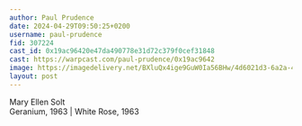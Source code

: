 ```yaml
---
author: Paul Prudence
date: 2024-04-29T09:50:25+0200
username: paul-prudence
fid: 307224
cast_id: 0x19ac96420e47da490778e31d72c379f0cef31848
cast: https://warpcast.com/paul-prudence/0x19ac9642
image: https://imagedelivery.net/BXluQx4ige9GuW0Ia56BHw/4d6021d3-6a2a-4020-a53d-343401d9e100/original
layout: post
---
```

Mary Ellen Solt  
Geranium, 1963 | White Rose, 1963  

<img src='https://imagedelivery.net/BXluQx4ige9GuW0Ia56BHw/4d6021d3-6a2a-4020-a53d-343401d9e100/original' alt='' referrerpolicy='no-referrer'/>
<img src='https://imagedelivery.net/BXluQx4ige9GuW0Ia56BHw/4116de98-a5dd-4d95-cfc3-980f50928700/original' alt='' referrerpolicy='no-referrer'/>